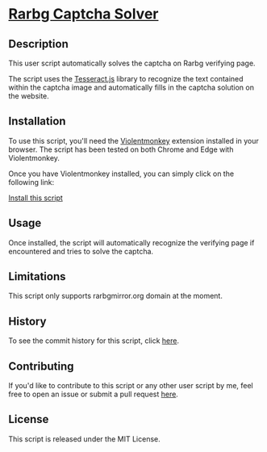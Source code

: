 # [Rarbg Captcha Solver](https://github.com/JenieX/user-js/tree/main/src/user-js/rarbg-captcha-solver)

## Description

This user script automatically solves the captcha on Rarbg verifying page.

The script uses the [Tesseract.js](https://github.com/naptha/tesseract.js) library to recognize the text contained within the captcha image and automatically fills in the captcha solution on the website.

## Installation

To use this script, you'll need the [Violentmonkey](https://violentmonkey.github.io) extension installed in your browser. The script has been tested on both Chrome and Edge with Violentmonkey.

Once you have Violentmonkey installed, you can simply click on the following link:

[Install this script](https://github.com/JenieX/user-js/raw/main/dist/rarbg-captcha-solver/rarbg-captcha-solver.user.js)

## Usage

Once installed, the script will automatically recognize the verifying page if encountered and tries to solve the captcha.

## Limitations

This script only supports rarbgmirror.org domain at the moment.

## History

To see the commit history for this script, click [here](https://github.com/JenieX/user-js/commits/main?path=src/user-js/rarbg-captcha-solver).

## Contributing

If you'd like to contribute to this script or any other user script by me, feel free to open an issue or submit a pull request [here](https://github.com/JenieX/user-js/issues).

## License

This script is released under the MIT License.
